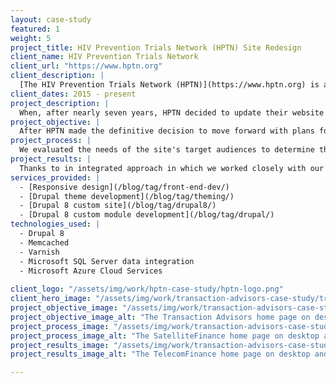 ```yaml
---
layout: case-study
featured: 1
weight: 5
project_title: HIV Prevention Trials Network (HPTN) Site Redesign
client_name: HIV Prevention Trials Network
client_url: "https://www.hptn.org"
client_description: |
  [The HIV Prevention Trials Network (HPTN)](https://www.hptn.org) is a worldwide collaborative clinical trials network that brings together investigators, ethicists, community and other partners to develop and test the safety and efficacy of interventions designed to prevent the acquisition and transmission of HIV.
client_dates: 2015 - present
project_description: |
  When, after nearly seven years, HPTN decided to update their website to a modern, mobile-friendly site that was relatively easy to maintain and support, they started evaluating the capabitites of various content management systems that would meet their needs.  They settled on Drupal 8. 
project_objective: |
  After HPTN made the definitive decision to move forward with plans for a website redesign using Drupal 8 as the basis for the content driven application, their primary objectives were: to provide their site users with a clean, modern site that loads easily on mobile devices in areas of the world with less than optimal bandwidth, and to provide the content maintainers with low maintenance, user friendly site that is intuitive and easy to use when adding and maintaining content.
project_process: |
  We evaluated the needs of the site's target audiences to determine the best path forward with the site design.  Once the design was completed, we began implementing the functional components of the site using Drupal 8.  We heavily relied on Drupal content entities to house data coming from legacy systems that was to be displayed on the site, themed the site so that it would render properly on a variety of mobile devices in use by remote scientists and clinical workers around the world, and leveraged both Drupal and external caching mechanisms to ensure prompt delivery of requests to end users.
project_results: |
  Thanks to in integrated approach in which we worked closely with our client, the new site launched in time for the HPTN Annual Conference, the ongoing maintenance and administration of the content has decreased dramatically, and both the corporate site maintainers and the remote users reaped the benefits of an easily navigable, mobile-friendly delivery of data.
services_provided: |
  - [Responsive design](/blog/tag/front-end-dev/)
  - [Drupal theme development](/blog/tag/theming/)
  - [Drupal 8 custom site](/blog/tag/drupal8/)
  - [Drupal 8 custom module development](/blog/tag/drupal/)
technologies_used: |
  - Drupal 8
  - Memcached
  - Varnish
  - Microsoft SQL Server data integration
  - Microsoft Azure Cloud Services
   
client_logo: "/assets/img/work/hptn-case-study/hptn-logo.png"
client_hero_image: "/assets/img/work/transaction-advisors-case-study/transaction_advisors_hero.png"
project_objective_image: "/assets/img/work/transaction-advisors-case-study/transaction_advisors_objective.png"
project_objective_image_alt: "The Transaction Advisors home page on desktop and mobile."
project_process_image: "/assets/img/work/transaction-advisors-case-study/transaction_advisors_process.png"
project_process_image_alt: "The SatelliteFinance home page on desktop and mobile."
project_results_image: "/assets/img/work/transaction-advisors-case-study/transaction_advisors_results.png"
project_results_image_alt: "The TelecomFinance home page on desktop and mobile."

---
```

